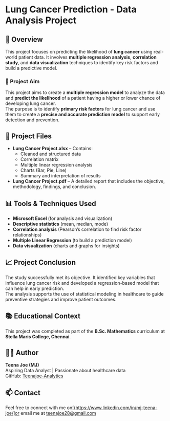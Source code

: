  # Lung Cancer Prediction - Data Analysis Project

## 📌 Overview

This project focuses on predicting the likelihood of **lung cancer** using real-world patient data. It involves **multiple regression analysis**, **correlation study**, and **data visualization** techniques to identify key risk factors and build a predictive model.

### 🎯 Project Aim

This project aims to create a **multiple regression model** to analyze the data and **predict the likelihood** of a patient having a higher or lower chance of developing lung cancer.  
The purpose is to identify **primary risk factors** for lung cancer and use them to create a **precise and accurate prediction model** to support early detection and prevention.

## 📂 Project Files

- **Lung Cancer Project.xlsx** – Contains:
  - Cleaned and structured data
  - Correlation matrix
  - Multiple linear regression analysis
  - Charts (Bar, Pie, Line)
  - Summary and interpretation of results
- **Lung Cancer Project.pdf** – A detailed report that includes the objective, methodology, findings, and conclusion.

## 📊 Tools & Techniques Used

- **Microsoft Excel** (for analysis and visualization)
- **Descriptive statistics** (mean, median, mode)
- **Correlation analysis** (Pearson’s correlation to find risk factor relationships)
- **Multiple Linear Regression** (to build a prediction model)
- **Data visualization** (charts and graphs for insights)

## 📈 Project Conclusion

The study successfully met its objective. It identified key variables that influence lung cancer risk and developed a regression-based model that can help in early prediction.  
The analysis supports the use of statistical modeling in healthcare to guide preventive strategies and improve patient outcomes.

## 📚 Educational Context

This project was completed as part of the **B.Sc. Mathematics** curriculum at **Stella Maris College, Chennai**.

## 🙋‍♀️ Author

**Teena Joe (MJ)**  
Aspiring Data Analyst | Passionate about healthcare data  
GitHub: [Teenajoe-Analytics]( https://github.com/Teenajoe-Analytics)

## 📫 Contact

Feel free to connect with me on[(https://www.linkedin.com/in/mj-teena-joe/]or email me at teenajoe28@gmail.com

